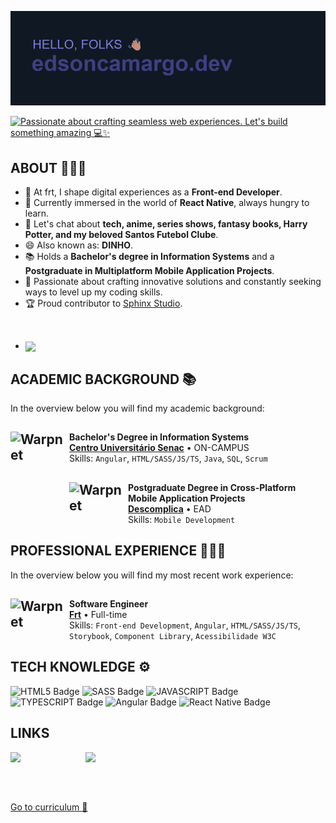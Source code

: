 ![Header](/Header.png)

[![Passionate about crafting seamless web experiences. Let's build something amazing 💻✨](https://readme-typing-svg.demolab.com?font=Fira+Code&duration=3000&pause=500&color=7A7DDE&random=false&width=435&lines=Passionate+about+crafting+seamless+;web+experiences.;Let's+build+something+amazing+%F0%9F%92%BB%E2%9C%A8)](https://git.io/typing-svg)

## ABOUT 🙋🏽‍♂️

- 🔭 At frt, I shape digital experiences as a **Front-end Developer**.
- 🌱 Currently immersed in the world of **React Native**, always hungry to learn.
- 💬 Let's chat about **tech, anime, series shows, fantasy books, Harry Potter, and my beloved Santos Futebol Clube**.
- 😄 Also known as: **DINHO**.
- 📚 Holds a **Bachelor's degree in Information Systems** and a **Postgraduate in Multiplatform Mobile Application Projects**.
- 🚀 Passionate about crafting innovative solutions and constantly seeking ways to level up my coding skills.
- 🏆 Proud contributor to [Sphinx Studio](https://sphinx.studio/).

<br/>

- <img width=500 align="center" src="https://github-readme-stats.vercel.app/api/wakatime?username=edsoncamargo&theme=github_dark&bg_color=101823&title_color=7A7DDE&hide_border=true&show_icons=true&card_width=320&custom_title=TIME%20CODING%20⌛" />

## ACADEMIC BACKGROUND 📚
In the overview below you will find my academic background:

## [<img align="left" height="94px" width="94px" alt="Warpnet" src="https://media.licdn.com/dms/image/D4D0BAQEu95fNy3hIDw/company-logo_200_200/0/1704197562391/senacsaopaulo_logo?e=1717632000&v=beta&t=_brcPHaaFtb_70ap6xZ5AkfOFekrWXH9txgNLkDC9BU"/>](https://www.sp.senac.br/)
**Bachelor's Degree in Information Systems** \
[**Centro Universitário Senac**](https://www.sp.senac.br/) • ON-CAMPUS  \
Skills: `Angular`, `HTML/SASS/JS/TS`, `Java`, `SQL`, `Scrum`

## [<img align="left" height="94px" width="94px" alt="Warpnet" src="https://media.licdn.com/dms/image/C4D0BAQH1QLryW1IEFQ/company-logo_200_200/0/1630552069493/faculdade_descomplica_logo?e=1717632000&v=beta&t=XePJgnb8mTs1-91_EC4hFKAjMWBWN4v19d71hhncS74"/>](https://descomplica.com.br/)
**Postgraduate Degree in Cross-Platform Mobile Application Projects** \
[**Descomplica**](https://descomplica.com.br/) • EAD \
Skills: `Mobile Development`

## PROFESSIONAL EXPERIENCE 🧑🏽‍💻
In the overview below you will find my most recent work experience:

## <img align="left" height="94px" width="94px" alt="Warpnet" src="https://media.licdn.com/dms/image/C4E0BAQEjjqdH7OFwuA/company-logo_200_200/0/1674593229655/frtdigital_logo?e=1717632000&v=beta&t=q1PqDIcnqAX5BUqZTeNiKLXTN5nq5FvW8mYpTo7eDGo"/>
**Software Engineer** \
[**Frt**](https://frt.digital/) • Full-time \
Skills: `Front-end Development`, `Angular`, `HTML/SASS/JS/TS`, 
<br/> `Storybook`, `Component Library`, `Acessibilidade W3C`

## TECH KNOWLEDGE ⚙️
![HTML5 Badge](https://img.shields.io/badge/HTML5-E34F26.svg?style=for-the-badge&logo=HTML5&logoColor=white)
![SASS Badge](https://img.shields.io/badge/Sass-CC6699.svg?style=for-the-badge&logo=Sass&logoColor=white)
![JAVASCRIPT Badge](https://img.shields.io/badge/JavaScript-F7DF1E.svg?style=for-the-badge&logo=JavaScript&logoColor=black)
![TYPESCRIPT Badge](https://img.shields.io/badge/TypeScript-3178C6.svg?style=for-the-badge&logo=TypeScript&logoColor=white)
![Angular Badge](https://img.shields.io/badge/Angular-E23237.svg?style=for-the-badge&logo=Angular&logoColor=white)
![React Native Badge](https://img.shields.io/badge/-react%20native-white?logo=react&logoColor=black&style=for-the-badge)

## LINKS
<a href="https://medium.com/@edsoncamargo.dev" style="color: transparent; text-decoration: none;">
  <img src="https://img.shields.io/badge/Medium-B23227.svg?style=for-the-badge&logo=Medium&logoColor=white" alt="Medium Badge">
</a>
<a href="https://www.youtube.com/channel/UC_59UYwr3TWGMwoANDEOY_Q" style="color: transparent; text-decoration: none;">
  <img src="https://img.shields.io/badge/Youtube-A23237.svg?style=for-the-badge&logo=Medium&logoColor=white" alt="Youtube Badge">
</a>

<br><br>

[Go to curriculum 📝](https://github.com/edsoncamargo/edsoncamargo/blob/main/Curriculum.pdf)
